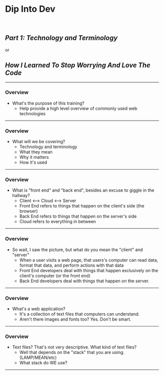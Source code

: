 # __Dip Into Dev__
&nbsp;
## _Part 1: Technology and Terminology_
or
## _How I Learned To Stop Worrying And Love The Code_

---

### Overview
* What's the purpose of this training?
	* Help provide a high level overview of commonly used web technologies

---

### Overview
* What will we be covering?
	* Technology and terminology
	* What they mean
	* Why it matters
	* How it's used

---

### Overview
* What is "front end" and "back end", besides an excuse to giggle in the hallway?
	* Client <--> Cloud <--> Server
	* Front End refers to things that happen on the client's side (the browser)
	* Back End refers to things that happen on the server's side
	* Cloud refers to everything in between

---

### Overview
* So wait, I saw the picture, but what do you mean the "client" and "server"
	* When a user visits a web page, that users's computer can read data, format that data, and perform actions with that data
	* Front End developers deal with things that happen exclusively on the client's computer (or the front end)
	* Back End developers deal with things that happen on the server.

---

### Overview
* What's a web application?
	* It's a collection of text files that computers can understand.
	* Aren't there images and fonts too? Yes.  Don't be smart.

---

### Overview
* Text files?  That's not very descriptive.  What kind of text files?
	* Well that depends on the "stack" that you are using.  (LAMP/MEAN/etc)
	* What stack do WE use?

---
